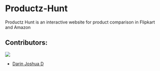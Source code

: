 # Productz-Hunt

Productz Hunt is an interactive website for product comparison in Flipkart and Amazon

## Contributors:

<img src="https://img.shields.io/badge/Contributors-6-lightgreen">

<ul><li><a href="https://github.com/DarinJoshua-dev">Darin Joshua D</a>
</ul>

